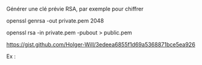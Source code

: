 Générer une clé prévie RSA, par exemple pour chiffrer

openssl genrsa -out private.pem 2048



openssl rsa -in private.pem -pubout > public.pem



https://gist.github.com/Holger-Will/3edeea6855f1d69a5368871bce5ea926



Ex :

